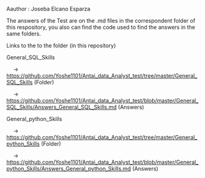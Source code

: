 Aauthor : Joseba Elcano Esparza

The answers of the Test are on the .md files in the correspondent folder of this respository, you also can find the code used to find the answers in the same folders. 

Links to the to the folder (in this repository)

General_SQL_Skills 

&emsp; -> https://github.com/Yoshe1101/Antai_data_Analyst_test/tree/master/General_SQL_Skills (Folder)

&emsp; -> https://github.com/Yoshe1101/Antai_data_Analyst_test/blob/master/General_SQL_Skills/Answers_General_SQL_Skills.md (Answers)


General_python_Skills 

&emsp; -> https://github.com/Yoshe1101/Antai_data_Analyst_test/tree/master/General_python_Skills (Folder)

&emsp; -> https://github.com/Yoshe1101/Antai_data_Analyst_test/blob/master/General_python_Skills/Answers_General_python_Skills.md (Answers)
